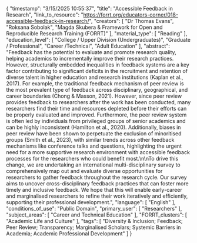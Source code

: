 {
    "timestamp": "3/15/2025 10:55:37",
    "title": "Accessible Feedback in Research",
    "link_to_resource": "https://forrt.org/educators-corner/018-accessible-feedback-in-research/",
    "creators": [
        "Dr Thomas Evans",
        "Roksana Sobolak",
        "Magda Skubera & Framework for Open and Reproducible Research Training (FORRT)"
    ],
    "material_type": [
        "Reading"
    ],
    "education_level": [
        "College / Upper Division (Undergraduates)",
        "Graduate / Professional",
        "Career /Technical",
        "Adult Education"
    ],
    "abstract": "Feedback has the potential to evaluate and promote research quality, helping academics to incrementally improve their research practices. However, structurally embedded inequalities in feedback systems are a key factor contributing to significant deficits in the recruitment and retention of diverse talent in higher education and research institutions (Kaplan et al., 2017). For example, the traditional feedback mechanism of peer review is the most prevalent type of feedback across disciplinary, geographical, and career boundaries (Chong & Masson, 2021). However, since peer review provides feedback to researchers after the work has been conducted, many researchers find their time and resources depleted before their efforts can be properly evaluated and improved. Furthermore, the peer review system is often led by individuals from privileged groups of senior academics and can be highly inconsistent (Hamilton et al., 2020). Additionally, biases in peer review have been shown to perpetuate the exclusion of minoritised groups (Smith et al., 2023), with similar trends across other feedback mechanisms like conference talks and questions, highlighting the urgent need for a more supportive research environment with accessible feedback processes for the researchers who could benefit most.\n\nTo drive this change, we are undertaking an international multi-disciplinary survey to comprehensively map out and evaluate diverse opportunities for researchers to gather feedback throughout the research cycle. Our survey aims to uncover cross-disciplinary feedback practices that can foster more timely and inclusive feedback. We hope that this will enable early-career and marginalised researchers to refine their work iteratively and efficiently, supporting their professional development.",
    "language": [
        "English"
    ],
    "conditions_of_use": "Public Domain",
    "primary_user": [
        "Researchers"
    ],
    "subject_areas": [
        "Career and Technical Education"
    ],
    "FORRT_clusters": [
        "Academic Life and Culture"
    ],
    "tags": [
        "Diversity & Inclusion; Feedback; Peer Review; Transparency; Marginalised Scholars; Systemic Barriers in Academia; Academic Professional Development"
    ]
}